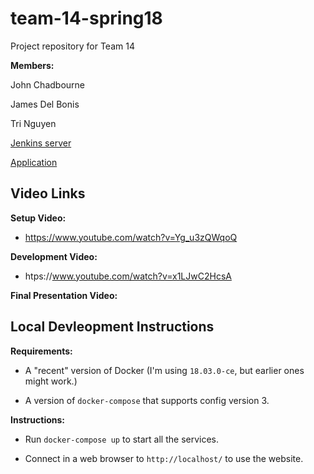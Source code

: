 # team-14-spring18

Project repository for Team 14

**Members:**

John Chadbourne

James Del Bonis

Tri Nguyen

[Jenkins server](https://ci.tr3y.io/)

[Application](http://odysseus.tr3y.io/src/)

## Video Links
**Setup Video:**

* https://www.youtube.com/watch?v=Yg_u3zQWqoQ

**Development Video:**

* htps://www.youtube.com/watch?v=x1LJwC2HcsA

**Final Presentation Video:**

## Local Devleopment Instructions

**Requirements:**

* A "recent" version of Docker (I'm using `18.03.0-ce`, but earlier ones might work.)

* A version of `docker-compose` that supports config version 3.

**Instructions:**

* Run `docker-compose up` to start all the services.

* Connect in a web browser to `http://localhost/` to use the website.


